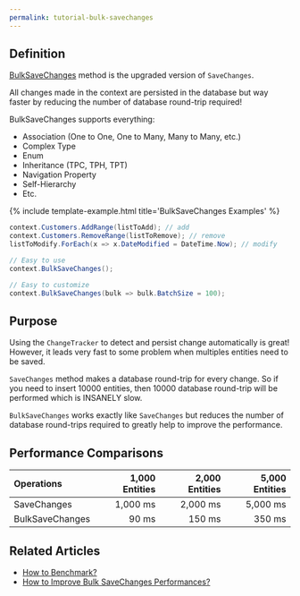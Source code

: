 ```yaml
---
permalink: tutorial-bulk-savechanges
---
```


## Definition

[BulkSaveChanges](bulk-savechanges) method is the upgraded version of `SaveChanges`.

All changes made in the context are persisted in the database but way faster by reducing the number of database round-trip required!

BulkSaveChanges supports everything:

- Association (One to One, One to Many, Many to Many, etc.)
- Complex Type
- Enum
- Inheritance (TPC, TPH, TPT)
- Navigation Property
- Self-Hierarchy
- Etc.

{% include template-example.html title='BulkSaveChanges Examples' %} 
```csharp
context.Customers.AddRange(listToAdd); // add
context.Customers.RemoveRange(listToRemove); // remove
listToModify.ForEach(x => x.DateModified = DateTime.Now); // modify

// Easy to use
context.BulkSaveChanges();

// Easy to customize
context.BulkSaveChanges(bulk => bulk.BatchSize = 100);
```

## Purpose
Using the `ChangeTracker` to detect and persist change automatically is great! However, it leads very fast to some problem when multiples entities need to be saved.

`SaveChanges` method makes a database round-trip for every change. So if you need to insert 10000 entities, then 10000 database round-trip will be performed which is INSANELY slow.

`BulkSaveChanges` works exactly like `SaveChanges` but reduces the number of database round-trips required to greatly help to improve the performance.

## Performance Comparisons

| Operations      | 1,000 Entities | 2,000 Entities | 5,000 Entities |
| :-------------- | -------------: | -------------: | -------------: |
| SaveChanges     | 1,000 ms       | 2,000 ms       | 5,000 ms       |
| BulkSaveChanges | 90 ms          | 150 ms         | 350 ms         |

## Related Articles

- [How to Benchmark?](benchmark)
- [How to Improve Bulk SaveChanges Performances?](improve-bulk-savechanges)
